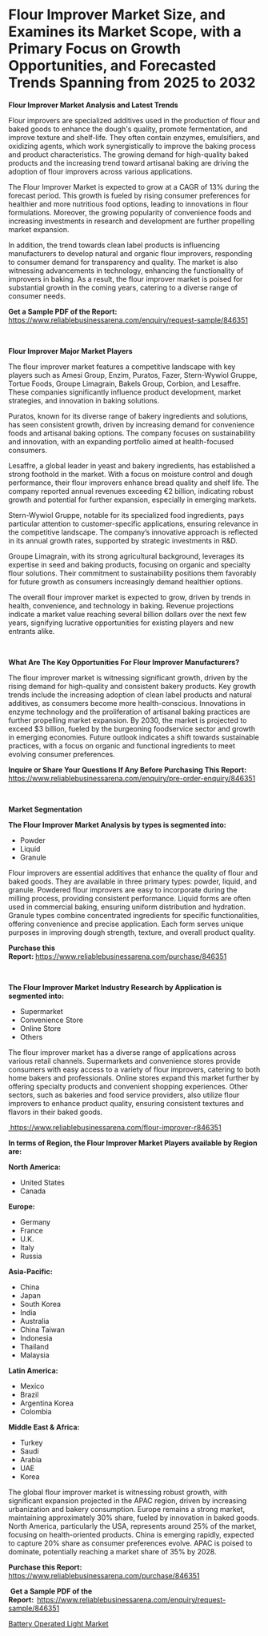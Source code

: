 <p><h1>Flour Improver Market Size, and Examines its Market Scope, with a Primary Focus on Growth Opportunities, and Forecasted Trends Spanning from 2025 to 2032</h1></p><p><strong>Flour Improver Market Analysis and Latest Trends</strong></p>
<p><p>Flour improvers are specialized additives used in the production of flour and baked goods to enhance the dough's quality, promote fermentation, and improve texture and shelf-life. They often contain enzymes, emulsifiers, and oxidizing agents, which work synergistically to improve the baking process and product characteristics. The growing demand for high-quality baked products and the increasing trend toward artisanal baking are driving the adoption of flour improvers across various applications.</p><p>The Flour Improver Market is expected to grow at a CAGR of 13% during the forecast period. This growth is fueled by rising consumer preferences for healthier and more nutritious food options, leading to innovations in flour formulations. Moreover, the growing popularity of convenience foods and increasing investments in research and development are further propelling market expansion. </p><p>In addition, the trend towards clean label products is influencing manufacturers to develop natural and organic flour improvers, responding to consumer demand for transparency and quality. The market is also witnessing advancements in technology, enhancing the functionality of improvers in baking. As a result, the flour improver market is poised for substantial growth in the coming years, catering to a diverse range of consumer needs.</p></p>
<p><strong>Get a Sample PDF of the Report:&nbsp;</strong> <a href="https://www.reliablebusinessarena.com/enquiry/request-sample/846351?utm_campaign=2990&utm_medium=2&utm_source=Github&utm_content=ia&utm_term=04042025&utm_id=flour-improver">https://www.reliablebusinessarena.com/enquiry/request-sample/846351</a></p>
<p>&nbsp;</p>
<p><strong>Flour Improver Major Market Players</strong></p>
<p><p>The flour improver market features a competitive landscape with key players such as Amesi Group, Enzim, Puratos, Fazer, Stern-Wywiol Gruppe, Tortue Foods, Groupe Limagrain, Bakels Group, Corbion, and Lesaffre. These companies significantly influence product development, market strategies, and innovation in baking solutions.</p><p>Puratos, known for its diverse range of bakery ingredients and solutions, has seen consistent growth, driven by increasing demand for convenience foods and artisanal baking options. The company focuses on sustainability and innovation, with an expanding portfolio aimed at health-focused consumers.</p><p>Lesaffre, a global leader in yeast and bakery ingredients, has established a strong foothold in the market. With a focus on moisture control and dough performance, their flour improvers enhance bread quality and shelf life. The company reported annual revenues exceeding €2 billion, indicating robust growth and potential for further expansion, especially in emerging markets.</p><p>Stern-Wywiol Gruppe, notable for its specialized food ingredients, pays particular attention to customer-specific applications, ensuring relevance in the competitive landscape. The company’s innovative approach is reflected in its annual growth rates, supported by strategic investments in R&D.</p><p>Groupe Limagrain, with its strong agricultural background, leverages its expertise in seed and baking products, focusing on organic and specialty flour solutions. Their commitment to sustainability positions them favorably for future growth as consumers increasingly demand healthier options.</p><p>The overall flour improver market is expected to grow, driven by trends in health, convenience, and technology in baking. Revenue projections indicate a market value reaching several billion dollars over the next few years, signifying lucrative opportunities for existing players and new entrants alike.</p></p>
<p>&nbsp;</p>
<p><strong>What Are The Key Opportunities For Flour Improver Manufacturers?</strong></p>
<p><p>The flour improver market is witnessing significant growth, driven by the rising demand for high-quality and consistent bakery products. Key growth trends include the increasing adoption of clean label products and natural additives, as consumers become more health-conscious. Innovations in enzyme technology and the proliferation of artisanal baking practices are further propelling market expansion. By 2030, the market is projected to exceed $3 billion, fueled by the burgeoning foodservice sector and growth in emerging economies. Future outlook indicates a shift towards sustainable practices, with a focus on organic and functional ingredients to meet evolving consumer preferences.</p></p>
<p><strong>Inquire or Share Your Questions If Any Before Purchasing This Report:</strong> <a href="https://www.reliablebusinessarena.com/enquiry/pre-order-enquiry/846351?utm_campaign=2990&utm_medium=2&utm_source=Github&utm_content=ia&utm_term=04042025&utm_id=flour-improver">https://www.reliablebusinessarena.com/enquiry/pre-order-enquiry/846351</a></p>
<p>&nbsp;</p>
<p><strong>Market Segmentation</strong></p>
<p><strong>The Flour Improver Market Analysis by types is segmented into:</strong></p>
<p><ul><li>Powder</li><li>Liquid</li><li>Granule</li></ul></p>
<p><p>Flour improvers are essential additives that enhance the quality of flour and baked goods. They are available in three primary types: powder, liquid, and granule. Powdered flour improvers are easy to incorporate during the milling process, providing consistent performance. Liquid forms are often used in commercial baking, ensuring uniform distribution and hydration. Granule types combine concentrated ingredients for specific functionalities, offering convenience and precise application. Each form serves unique purposes in improving dough strength, texture, and overall product quality.</p></p>
<p><strong>Purchase this Report:&nbsp;</strong><a href="https://www.reliablebusinessarena.com/purchase/846351?utm_campaign=2990&utm_medium=2&utm_source=Github&utm_content=ia&utm_term=04042025&utm_id=flour-improver">https://www.reliablebusinessarena.com/purchase/846351</a></p>
<p>&nbsp;</p>
<p><strong>The Flour Improver Market Industry Research by Application is segmented into:</strong></p>
<p><ul><li>Supermarket</li><li>Convenience Store</li><li>Online Store</li><li>Others</li></ul></p>
<p><p>The flour improver market has a diverse range of applications across various retail channels. Supermarkets and convenience stores provide consumers with easy access to a variety of flour improvers, catering to both home bakers and professionals. Online stores expand this market further by offering specialty products and convenient shopping experiences. Other sectors, such as bakeries and food service providers, also utilize flour improvers to enhance product quality, ensuring consistent textures and flavors in their baked goods.</p></p>
<p><a href="https://www.reliablebusinessarena.com/flour-improver-r846351?utm_campaign=2990&utm_medium=2&utm_source=Github&utm_content=ia&utm_term=04042025&utm_id=flour-improver">&nbsp;https://www.reliablebusinessarena.com/flour-improver-r846351</a></p>
<p><strong>In terms of Region, the Flour Improver Market Players available by Region are:</strong></p>
<p>
    <p> <strong> North America: </strong>
        <ul>
            <li>United States</li>
            <li>Canada</li>
        </ul>
        </p> 
    <p> <strong> Europe: </strong>
        <ul>
            <li>Germany</li>
            <li>France</li>
            <li>U.K.</li>
            <li>Italy</li>
            <li>Russia</li>
        </ul>
        </p> 
    <p> <strong> Asia-Pacific: </strong>
        <ul>
            <li>China</li>
            <li>Japan</li>
            <li>South Korea</li>
            <li>India</li>
            <li>Australia</li>
            <li>China Taiwan</li>
            <li>Indonesia</li>
            <li>Thailand</li>
            <li>Malaysia</li>
        </ul>
        </p> 
    <p> <strong> Latin America: </strong>
        <ul>
            <li>Mexico</li>
            <li>Brazil</li>
            <li>Argentina Korea</li>
            <li>Colombia</li>
        </ul>
        </p> 
    <p> <strong> Middle East & Africa: </strong>
        <ul>
            <li>Turkey</li>
            <li>Saudi</li>
            <li>Arabia</li>
            <li>UAE</li>
            <li>Korea</li>
        </ul>
    </p>
    </p>
<p><p>The global flour improver market is witnessing robust growth, with significant expansion projected in the APAC region, driven by increasing urbanization and bakery consumption. Europe remains a strong market, maintaining approximately 30% share, fueled by innovation in baked goods. North America, particularly the USA, represents around 25% of the market, focusing on health-oriented products. China is emerging rapidly, expected to capture 20% share as consumer preferences evolve. APAC is poised to dominate, potentially reaching a market share of 35% by 2028.</p></p>
<p><strong>Purchase this Report: </strong><a href="https://www.reliablebusinessarena.com/purchase/846351?utm_campaign=2990&utm_medium=2&utm_source=Github&utm_content=ia&utm_term=04042025&utm_id=flour-improver">https://www.reliablebusinessarena.com/purchase/846351</a></p>
<p>&nbsp;<strong>Get a Sample PDF of the Report:&nbsp;&nbsp;</strong><a href="https://www.reliablebusinessarena.com/enquiry/request-sample/846351?utm_campaign=2990&utm_medium=2&utm_source=Github&utm_content=ia&utm_term=04042025&utm_id=flour-improver">https://www.reliablebusinessarena.com/enquiry/request-sample/846351</a></p>
<p><strong></strong></p>
<p><p><a href="https://github.com/ngozudapshi/Market-Research-Report-List-1/blob/main/battery-operated-light-market.md?utm_campaign=2990&utm_medium=2&utm_source=Github&utm_content=ia&utm_term=04042025&utm_id=flour-improver">Battery Operated Light Market</a></p></p>